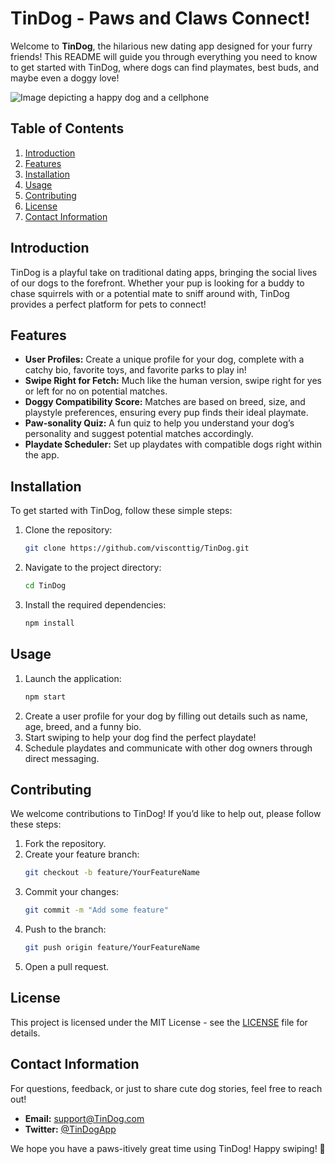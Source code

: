 # TinDog - Paws and Claws Connect!

Welcome to **TinDog**, the hilarious new dating app designed for your furry friends! This README will guide you through everything you need to know to get started with TinDog, where dogs can find playmates, best buds, and maybe even a doggy love!

![Image depicting a happy dog and a cellphone](https://preeminent-sherbet-2ec81c.netlify.app/images/tin-dog.jpg)

## Table of Contents

1. [Introduction](#introduction)
2. [Features](#features)
3. [Installation](#installation)
4. [Usage](#usage)
5. [Contributing](#contributing)
6. [License](#license)
7. [Contact Information](#contact-information)

## Introduction

TinDog is a playful take on traditional dating apps, bringing the social lives of our dogs to the forefront. Whether your pup is looking for a buddy to chase squirrels with or a potential mate to sniff around with, TinDog provides a perfect platform for pets to connect!

## Features

- **User Profiles:** Create a unique profile for your dog, complete with a catchy bio, favorite toys, and favorite parks to play in!
- **Swipe Right for Fetch:** Much like the human version, swipe right for yes or left for no on potential matches.
- **Doggy Compatibility Score:** Matches are based on breed, size, and playstyle preferences, ensuring every pup finds their ideal playmate.
- **Paw-sonality Quiz:** A fun quiz to help you understand your dog’s personality and suggest potential matches accordingly.
- **Playdate Scheduler:** Set up playdates with compatible dogs right within the app.

## Installation

To get started with TinDog, follow these simple steps:

1. Clone the repository:
   ```bash
   git clone https://github.com/visconttig/TinDog.git
   ```
2. Navigate to the project directory:
   ```bash
   cd TinDog
   ```
3. Install the required dependencies:
   ```bash
   npm install
   ```

## Usage

1. Launch the application:
   ```bash
   npm start
   ```
2. Create a user profile for your dog by filling out details such as name, age, breed, and a funny bio.
3. Start swiping to help your dog find the perfect playdate!
4. Schedule playdates and communicate with other dog owners through direct messaging.

## Contributing

We welcome contributions to TinDog! If you’d like to help out, please follow these steps:

1. Fork the repository.
2. Create your feature branch:
   ```bash
   git checkout -b feature/YourFeatureName
   ```
3. Commit your changes:
   ```bash
   git commit -m "Add some feature"
   ```
4. Push to the branch:
   ```bash
   git push origin feature/YourFeatureName
   ```
5. Open a pull request.

## License

This project is licensed under the MIT License - see the [LICENSE](LICENSE) file for details.

## Contact Information

For questions, feedback, or just to share cute dog stories, feel free to reach out!

- **Email:** support@TinDog.com
- **Twitter:** [@TinDogApp](https://twitter.com/TinDogApp)

We hope you have a paws-itively great time using TinDog! Happy swiping! 🐾
